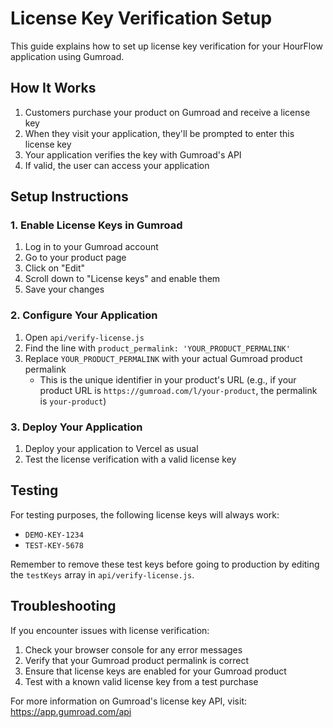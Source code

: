# License Key Verification Setup

This guide explains how to set up license key verification for your HourFlow application using Gumroad.

## How It Works

1. Customers purchase your product on Gumroad and receive a license key
2. When they visit your application, they'll be prompted to enter this license key
3. Your application verifies the key with Gumroad's API
4. If valid, the user can access your application

## Setup Instructions

### 1. Enable License Keys in Gumroad

1. Log in to your Gumroad account
2. Go to your product page
3. Click on "Edit"
4. Scroll down to "License keys" and enable them
5. Save your changes

### 2. Configure Your Application

1. Open `api/verify-license.js`
2. Find the line with `product_permalink: 'YOUR_PRODUCT_PERMALINK'`
3. Replace `YOUR_PRODUCT_PERMALINK` with your actual Gumroad product permalink
   - This is the unique identifier in your product's URL (e.g., if your product URL is `https://gumroad.com/l/your-product`, the permalink is `your-product`)

### 3. Deploy Your Application

1. Deploy your application to Vercel as usual
2. Test the license verification with a valid license key

## Testing

For testing purposes, the following license keys will always work:
- `DEMO-KEY-1234`
- `TEST-KEY-5678`

Remember to remove these test keys before going to production by editing the `testKeys` array in `api/verify-license.js`.

## Troubleshooting

If you encounter issues with license verification:

1. Check your browser console for any error messages
2. Verify that your Gumroad product permalink is correct
3. Ensure that license keys are enabled for your Gumroad product
4. Test with a known valid license key from a test purchase

For more information on Gumroad's license key API, visit: https://app.gumroad.com/api
